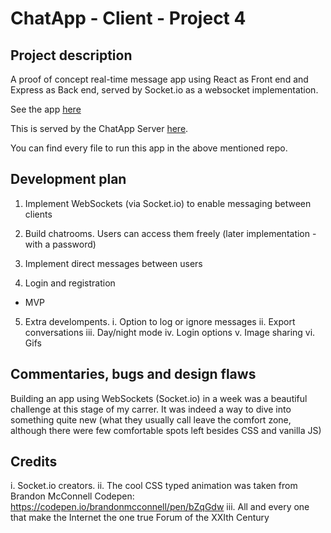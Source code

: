 # ChatApp - Client - Project 4

## Project description

A proof of concept real-time message app using React as Front end and Express as Back end, served by Socket.io as a websocket implementation.

See the app [here](https://paichatapp.herokuapp.com/)

This is served by the ChatApp Server [here](https://github.com/palvarezimaz/chatapp-server).

You can find every file to run this app in the above mentioned repo.

## Development plan

1. Implement WebSockets (via Socket.io) to enable messaging between clients
2. Build chatrooms. Users can access them freely (later implementation - with a password)
3. Implement direct messages between users

4. Login and registration

- MVP

5. Extra develompents.
   i. Option to log or ignore messages
   ii. Export conversations
   iii. Day/night mode
   iv. Login options
   v. Image sharing
   vi. Gifs

## Commentaries, bugs and design flaws

Building an app using WebSockets (Socket.io) in a week was a beautiful challenge at this stage of my carrer. It was indeed a way to dive into something quite new (what they usually call leave the comfort zone, although there were few comfortable spots left besides CSS and vanilla JS)

## Credits

i. Socket.io creators.
ii. The cool CSS typed animation was taken from Brandon McConnell Codepen: https://codepen.io/brandonmcconnell/pen/bZqGdw
iii. All and every one that make the Internet the one true Forum of the XXIth Century
